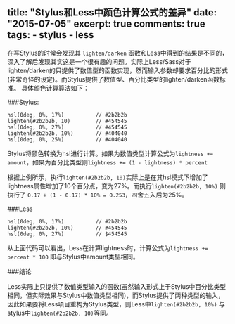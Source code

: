 title: "Stylus和Less中颜色计算公式的差异"
date: "2015-07-05"
excerpt: true
comments: true
tags:
    - stylus
    - less
---


在写Stylus的时候会发现其 `lighten/darken` 函数和Less中得到的结果是不同的，深入了解后发现其实这是一个很有趣的问题。实际上Less/Sass对于lighten/darken的只提供了数值型的函数实现，然而输入参数却要求百分比的形式(非常奇怪的设定)。而Stylus提供了数值型、百分比类型的lighten/darken函数标准。
具体颜色计算算法如下：

###Stylus:

```stylus
hsl(0deg, 0%, 17%)          // #2b2b2b
lighten(#2b2b2b, 10)        // #454545
hsl(0deg, 0%, 27%)          // #454545
lighten(#2b2b2b, 10%)       // #404040
hsl(0deg, 0%, 25%)          // #404040
```

Stylus将颜色转换为hsl进行计算。如果为数值类型计算公式为`lightness += amount`，如果为百分比类型则`lightness += (1 - lightness) * percent`

根据上例所示，执行`lighten(#2b2b2b, 10)`实际上是在其hsl模式下增加了lightness属性增加了10个百分点，变为27%。而执行`lighten(#2b2b2b, 10%)` 则执行了 `0.17 + (1 - 0.17) * 10% = 0.253`，四舍五入后为25%。

<!-- more -->

###Less

```stylus
hsl(0deg, 0%, 17%)          // #2b2b2b
lighten(#2b2b2b, 10%)       // #454545
hsl(0deg, 0%, 27%)          // $454545
```

从上面代码可以看出，Less在计算lightness时，计算公式为`lightness += percent * 100` 即与Stylus中amount类型相同。

###结论

Less实际上只提供了数值类型输入的函数(虽然输入形式上于Stylus中百分比类型相同，但实际效果与Stylus中数值类型相同)，而Stylus提供了两种类型的输入，因此如果要将Less项目重构为Stylus类型，则Less中`lighten(#2b2b2b, 10%)` 与stylus中`lighten(#2b2b2b, 10)`等同。

